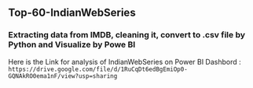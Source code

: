 ## Top-60-IndianWebSeries
### Extracting data from IMDB, cleaning it, convert to .csv file by Python and Visualize by Powe BI

 Here is the Link for analysis of IndianWebSeries on Power BI Dashbord :
 ``` https://drive.google.com/file/d/1RuCqDt6edBgEmiOp0-GQNAkRO0ema1nF/view?usp=sharing ```
